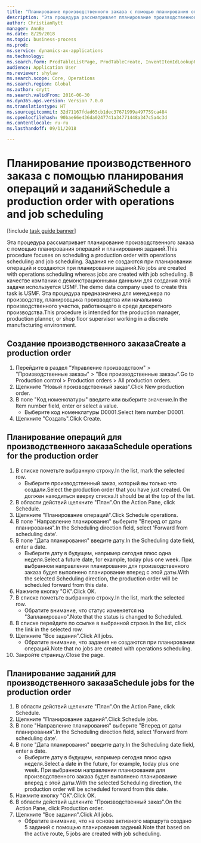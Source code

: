 ```yaml
--- 
title: "Планирование производственного заказа с помощью планирования операций и заданий"
description: "Эта процедура рассматривает планирование производственного заказа с помощью планирования операций и планирования заданий."
author: ChristianRytt
manager: AnnBe
ms.date: 8/29/2018
ms.topic: business-process
ms.prod: 
ms.service: dynamics-ax-applications
ms.technology: 
ms.search.form: ProdTableListPage, ProdTableCreate, InventItemIdLookupPurchase, ProdSchedule, ProdTable, ProdRouteJob
audience: Application User
ms.reviewer: shylaw
ms.search.scope: Core, Operations
ms.search.region: Global
ms.author: crytt
ms.search.validFrom: 2016-06-30
ms.dyn365.ops.version: Version 7.0.0
ms.translationtype: HT
ms.sourcegitcommit: 32d71167fdad65cb1dec37671999a497759ca484
ms.openlocfilehash: 90bae66e436da0247741a34771448a347c5a4c3d
ms.contentlocale: ru-ru
ms.lasthandoff: 09/11/2018

---
```

# <a name="schedule-a-production-order-with-operations-and-job-scheduling"></a><span data-ttu-id="1d902-103">Планирование производственного заказа с помощью планирования операций и заданий</span><span class="sxs-lookup"><span data-stu-id="1d902-103">Schedule a production order with operations and job scheduling</span></span>

[!include [task guide banner](../../includes/task-guide-banner.md)]

<span data-ttu-id="1d902-104">Эта процедура рассматривает планирование производственного заказа с помощью планирования операций и планирования заданий.</span><span class="sxs-lookup"><span data-stu-id="1d902-104">This procedure focuses on scheduling a production order with operations scheduling and job scheduling.</span></span> <span data-ttu-id="1d902-105">Задания не создаются при планировании операций и создаются при планировании заданий.</span><span class="sxs-lookup"><span data-stu-id="1d902-105">No jobs are created with operations scheduling whereas jobs are created with job scheduling.</span></span> <span data-ttu-id="1d902-106">В качестве компании с демонстрационными данными для создания этой задачи используется USMF.</span><span class="sxs-lookup"><span data-stu-id="1d902-106">The demo data company used to create this task is USMF.</span></span> <span data-ttu-id="1d902-107">Эта процедура предназначена для менеджера по производству, планировщика производства или начальника производственного участка, работающего в среде дискретного производства.</span><span class="sxs-lookup"><span data-stu-id="1d902-107">This procedure is intended for the production manager, production planner, or shop floor supervisor working in a discrete manufacturing environment.</span></span>


## <a name="create-a-production-order"></a><span data-ttu-id="1d902-108">Создание производственного заказа</span><span class="sxs-lookup"><span data-stu-id="1d902-108">Create a production order</span></span>
1. <span data-ttu-id="1d902-109">Перейдите в раздел "Управление производством" > "Производственные заказы" > "Все производственные заказы".</span><span class="sxs-lookup"><span data-stu-id="1d902-109">Go to Production control > Production orders > All production orders.</span></span>
2. <span data-ttu-id="1d902-110">Щелкните "Новый производственный заказ".</span><span class="sxs-lookup"><span data-stu-id="1d902-110">Click New production order.</span></span>
3. <span data-ttu-id="1d902-111">В поле "Код номенклатуры" введите или выберите значение.</span><span class="sxs-lookup"><span data-stu-id="1d902-111">In the Item number field, enter or select a value.</span></span>
    * <span data-ttu-id="1d902-112">Выберите код номенклатуры D0001.</span><span class="sxs-lookup"><span data-stu-id="1d902-112">Select Item number D0001.</span></span>  
4. <span data-ttu-id="1d902-113">Щелкните "Создать".</span><span class="sxs-lookup"><span data-stu-id="1d902-113">Click Create.</span></span>

## <a name="schedule-operations-for-the-production-order"></a><span data-ttu-id="1d902-114">Планирование операций для производственного заказа</span><span class="sxs-lookup"><span data-stu-id="1d902-114">Schedule operations for the production order</span></span>
1. <span data-ttu-id="1d902-115">В списке пометьте выбранную строку.</span><span class="sxs-lookup"><span data-stu-id="1d902-115">In the list, mark the selected row.</span></span>
    * <span data-ttu-id="1d902-116">Выберите производственный заказ, который вы только что создали.</span><span class="sxs-lookup"><span data-stu-id="1d902-116">Select the production order that you have just created.</span></span> <span data-ttu-id="1d902-117">Он должен находиться вверху списка.</span><span class="sxs-lookup"><span data-stu-id="1d902-117">It should be at the top of the list.</span></span>      
2. <span data-ttu-id="1d902-118">В области действий щелкните "План".</span><span class="sxs-lookup"><span data-stu-id="1d902-118">On the Action Pane, click Schedule.</span></span>
3. <span data-ttu-id="1d902-119">Щелкните "Планирование операций".</span><span class="sxs-lookup"><span data-stu-id="1d902-119">Click Schedule operations.</span></span>
4. <span data-ttu-id="1d902-120">В поле "Направление планирования" выберите "Вперед от даты планирования".</span><span class="sxs-lookup"><span data-stu-id="1d902-120">In the Scheduling direction field, select 'Forward from scheduling date'.</span></span>
5. <span data-ttu-id="1d902-121">В поле "Дата планирования" введите дату.</span><span class="sxs-lookup"><span data-stu-id="1d902-121">In the Scheduling date field, enter a date.</span></span>
    * <span data-ttu-id="1d902-122">Выберите дату в будущем, например сегодня плюс одна неделя.</span><span class="sxs-lookup"><span data-stu-id="1d902-122">Select a future date, for example, today plus one week.</span></span> <span data-ttu-id="1d902-123">При выбранном направлении планирования для производственного заказа будет выполнено планирование вперед с этой даты.</span><span class="sxs-lookup"><span data-stu-id="1d902-123">With the selected Scheduling direction, the production order will be scheduled forward from this date.</span></span>  
6. <span data-ttu-id="1d902-124">Нажмите кнопку "OК".</span><span class="sxs-lookup"><span data-stu-id="1d902-124">Click OK.</span></span>
7. <span data-ttu-id="1d902-125">В списке пометьте выбранную строку.</span><span class="sxs-lookup"><span data-stu-id="1d902-125">In the list, mark the selected row.</span></span>
    * <span data-ttu-id="1d902-126">Обратите внимание, что статус изменяется на "Запланировано".</span><span class="sxs-lookup"><span data-stu-id="1d902-126">Note that the status is changed to Scheduled.</span></span>  
8. <span data-ttu-id="1d902-127">В списке перейдите по ссылке в выбранной строке.</span><span class="sxs-lookup"><span data-stu-id="1d902-127">In the list, click the link in the selected row.</span></span>
9. <span data-ttu-id="1d902-128">Щелкните "Все задания".</span><span class="sxs-lookup"><span data-stu-id="1d902-128">Click All jobs.</span></span>
    * <span data-ttu-id="1d902-129">Обратите внимание, что задания не создаются при планировании операций.</span><span class="sxs-lookup"><span data-stu-id="1d902-129">Note that no jobs are created with operations scheduling.</span></span>  
10. <span data-ttu-id="1d902-130">Закройте страницу.</span><span class="sxs-lookup"><span data-stu-id="1d902-130">Close the page.</span></span>

## <a name="schedule-jobs-for-the-production-order"></a><span data-ttu-id="1d902-131">Планирование заданий для производственного заказа</span><span class="sxs-lookup"><span data-stu-id="1d902-131">Schedule jobs for the production order</span></span>
1. <span data-ttu-id="1d902-132">В области действий щелкните "План".</span><span class="sxs-lookup"><span data-stu-id="1d902-132">On the Action Pane, click Schedule.</span></span>
2. <span data-ttu-id="1d902-133">Щелкните "Планирование заданий".</span><span class="sxs-lookup"><span data-stu-id="1d902-133">Click Schedule jobs.</span></span>
3. <span data-ttu-id="1d902-134">В поле "Направление планирования" выберите "Вперед от даты планирования".</span><span class="sxs-lookup"><span data-stu-id="1d902-134">In the Scheduling direction field, select 'Forward from scheduling date'.</span></span>
4. <span data-ttu-id="1d902-135">В поле "Дата планирования" введите дату.</span><span class="sxs-lookup"><span data-stu-id="1d902-135">In the Scheduling date field, enter a date.</span></span>
    * <span data-ttu-id="1d902-136">Выберите дату в будущем, например сегодня плюс одна неделя.</span><span class="sxs-lookup"><span data-stu-id="1d902-136">Select a date in the future, for example, today plus one week.</span></span> <span data-ttu-id="1d902-137">При выбранном направлении планирования для производственного заказа будет выполнено планирование вперед с этой даты.</span><span class="sxs-lookup"><span data-stu-id="1d902-137">With the selected Scheduling direction, the production order will be scheduled forward from this date.</span></span>  
5. <span data-ttu-id="1d902-138">Нажмите кнопку "OК".</span><span class="sxs-lookup"><span data-stu-id="1d902-138">Click OK.</span></span>
6. <span data-ttu-id="1d902-139">В области действий щелкните "Производственный заказ".</span><span class="sxs-lookup"><span data-stu-id="1d902-139">On the Action Pane, click Production order.</span></span>
7. <span data-ttu-id="1d902-140">Щелкните "Все задания".</span><span class="sxs-lookup"><span data-stu-id="1d902-140">Click All jobs.</span></span>
    * <span data-ttu-id="1d902-141">Обратите внимание, что на основе активного маршрута создано 5 заданий с помощью планирования заданий.</span><span class="sxs-lookup"><span data-stu-id="1d902-141">Note that based on the active route, 5 jobs are created with job scheduling.</span></span>  



